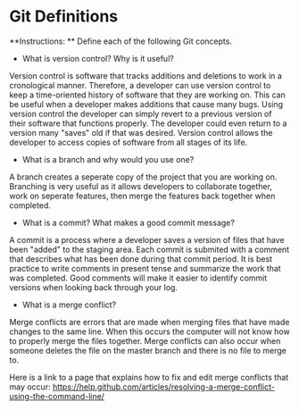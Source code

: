 # Git Definitions

**Instructions: ** Define each of the following Git concepts.

* What is version control?  Why is it useful?

Version control is software that tracks additions and deletions to work in a cronological manner. Therefore, a developer can use version control to keep a time-oriented history of software that they are working on. This can be useful when a developer makes additions that cause many bugs. Using version control the developer can simply revert to a previous version of their software that functions properly. The developer could even return to a version many "saves" old if that was desired. Version control allows the developer to access copies of software from all stages of its life. 

* What is a branch and why would you use one?

A branch creates a seperate copy of the project that you are working on. Branching is very useful as it allows developers to collaborate together, work on seperate features, then merge the features back together when completed. 
 
* What is a commit? What makes a good commit message?

A commit is a process where a developer saves a version of files that have been "added" to the staging area. Each commit is submited with a comment that describes what has been done during that commit period. It is best practice to write comments in present tense and summarize the work that was completed. Good comments will make it easier to identify commit versions when looking back through your log.

* What is a merge conflict?

Merge conflicts are errors that are made when merging files that have made changes to the same line. When this occurs the computer will not know how to properly merge the files together. Merge conflicts can also occur when someone deletes the file on the master branch and there is no file to merge to.

Here is a link to a page that explains how to fix and edit merge conflicts that may occur: https://help.github.com/articles/resolving-a-merge-conflict-using-the-command-line/
